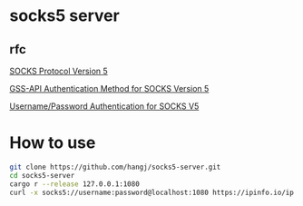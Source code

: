 # socks5 server

## rfc
[SOCKS Protocol Version 5](https://www.rfc-editor.org/rfc/rfc1928.html)  

[GSS-API Authentication Method for SOCKS Version 5](https://www.rfc-editor.org/rfc/rfc1961)  

[Username/Password Authentication for SOCKS V5](https://www.rfc-editor.org/rfc/rfc1929)  


# How to use

```sh
git clone https://github.com/hangj/socks5-server.git
cd socks5-server
cargo r --release 127.0.0.1:1080
curl -x socks5://username:password@localhost:1080 https://ipinfo.io/ip
```

